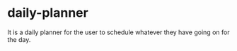 # daily-planner
It is a daily planner for the user to schedule whatever they have going on for the day.
